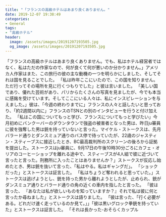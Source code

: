 ```yaml
---
title: "「フランスの高級ホテルはあまり良くありません。"
date: 2019-12-07 19:38:49
categories:
- General
tags:
- "高級ホテル"
header:
  image: /assets/images/20191207193505.jpg
  og_image: /assets/images/20191207193505.jpg
---
```


「フランスの高級ホテルはあまり良くありません。でも、私はホテル経営者ではなく、私はただの作家なので、何が良くて何が悪いのか分かりません。」アメリカ人作家はまた、この旅行の彼の主な動機の一つを明らかにしました、そしてそれは国を見ることでした。 「私は昨年ここにいたので、この国を知りません。ただ行ってその場所を見に行くつもりでした」と彼は言いました。 「美しい国であり、優れた芸術があり、パリからたくさんの写真を見ましたが、今でも本当に感銘を受けています。そしてここにいる人々は、私にインスピレーションを与えました。」彼は、「今週の終わりまでに」フランスの人々と話したいと思っており、「約2週間以内に」フランスのTSNとの別のインタビューを行うと付け加えた。 「私はこの国についてもっと学び、フランスについてもっと学びたい」今月初めにバンクーバーのダウンタウンで強盗の被害者となった男は、昨日ju審員に彼を強奪した男は銃を持っていないと言った。マイケル・ストークスは、先月バラード通りとダンスミュア通りのバス停で待っていたが、22歳のジャスティン・スティーブスに接近したとき、BC最高裁判所のスクリーンの後ろから証拠を提出した。ストークスはju審員に、9月17日の午後10時30分ごろにカフェ・オリアのコーヒーショップを離れる途中で、スティーブスが4人組で彼に近づいて言ったと言った。刑務所に入ったことはありませんか？」ストークスが反応し始めたとき、男は銃を抜いて言った、「私はやる。私はギャングだ」。 「ショックだった」とストークスは証言した。 「私はちょうど奪われると思っていた。」ストークスは逃げようとし、銃を持った男から離れようとしたが、止められ、銃がダンスミュア通りとバラード通りの角の近くの車内を指したと言った。 「彼は言った、 『あなたは私が欲しいものを知っていますか？』それで私は彼に何と言ったか尋ねました」とストークスは語りました。 「彼は言った、「行く必要がある。どれだけ速く走っているのか見て。」」「彼は黒いグロック拳銃を持っていた」とストークスは証言した。 「それは長かった-おそらくカップル
